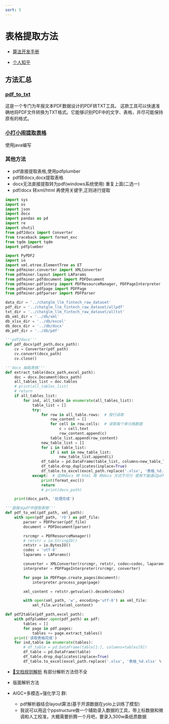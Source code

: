 ```yaml
---
sort: 5
---
```



# 表格提取方法

* [算法开发手册](https://kg-nlp.github.io/Algorithm-Project-Manual/表格解析/表格提取方法.html)

* [个人知乎](https://www.zhihu.com/people/zhangyj-n)

## 方法汇总

### [pdf_to_txt](https://github.com/dictmap/pdf_to_txt/tree/main)

这是一个专门为年报文本PDF数据设计的PDF转TXT工具。 这款工具可以快速准确地将PDF文件转换为TXT格式。它能够识别PDF中的文字、表格，并尽可能保持原有的格式。

### [小打小闹提取表格](https://github.com/RonaldJEN/FinanceChatGLM/tree/main/data_extract)

使用java编写

### 其他方法

* pdf直接提取表格,使用pdfplumber
* pdf转docx,docx提取表格
* docx无法直接提取转为pdf(windows系统使用) 重复上面(二选一)
* pdf/docx 转xml/html 再使用关键字,正则进行提取


```python
import sys
import os
import json
import docx
import pandas as pd
import re
import shutil
from pdf2docx import Converter
from traceback import format_exc
from tqdm import tqdm
import pdfplumber

import PyPDF2
import io
import xml.etree.ElementTree as ET
from pdfminer.converter import XMLConverter
from pdfminer.layout import LAParams
from pdfminer.pdfdocument import PDFDocument
from pdfminer.pdfinterp import PDFResourceManager, PDFPageInterpreter
from pdfminer.pdfpage import PDFPage
from pdfminer.pdfparser import PDFParser

data_dir = '../chatglm_llm_fintech_raw_dataset'
pdf_dir = '../chatglm_llm_fintech_raw_dataset/allpdf'
txt_dir = '../chatglm_llm_fintech_raw_dataset/alltxt'
db_xml_dir = '../db/xml'
db_xlsx_dir = '../db/excel'
db_docx_dir = '../db/docx'
db_pdf_dir = '../db/pdf'

'''pdf2docx'''
def pdf_docx(pdf_path,docx_path):
    cv = Converter(pdf_path)
    cv.convert(docx_path)
    cv.close()

'''docx 抽取表格'''
def extract_table(docx_path,excel_path):
    doc = docx.Document(docx_path)
    all_tables_list = doc.tables
    # print(all_tables_list)
    # return
    if all_tables_list:
        for ind, all_table in enumerate(all_tables_list):
            table_list = []
            try:
                for row in all_table.rows:  # 按行读取
                    row_content = []
                    for cell in row.cells:  # 读取每个单元格数据
                        c = cell.text
                        row_content.append(c)
                    table_list.append(row_content)
                new_table_list = []
                for i in table_list:
                    if i not in new_table_list:
                        new_table_list.append(i)
                df_table = pd.DataFrame(table_list, columns=new_table_list[0])
                df_table.drop_duplicates(inplace=True)
                df_table.to_excel(excel_path.replace('.xlsx', '表格_%d.xlsx' % (ind)), index=False)
            except:  # 这种docx 转 html 再 转docx 方式不可行 使用下面通过pdf中转的方式
                print(format_exc())
                return
                # print(docx_path)

    print(docx_path, '处理完成')

'''直接从pdf中提取表格'''
def pdf_to_xml(pdf_path, xml_path):
    with open(pdf_path, 'rb') as pdf_file:
        parser = PDFParser(pdf_file)
        document = PDFDocument(parser)

        rsrcmgr = PDFResourceManager()
        # retstr = io.StringIO()
        retstr = io.BytesIO()
        codec = 'utf-8'
        laparams = LAParams()

        converter = XMLConverter(rsrcmgr, retstr, codec=codec, laparams=laparams)
        interpreter = PDFPageInterpreter(rsrcmgr, converter)

        for page in PDFPage.create_pages(document):
            interpreter.process_page(page)

        xml_content = retstr.getvalue().decode(codec)

        with open(xml_path, 'w', encoding='utf-8') as xml_file:
            xml_file.write(xml_content)

def pdf2table(pdf_path,excel_path):
    with pdfplumber.open(pdf_path) as pdf:
        tables = []
        for page in pdf.pages:
            tables += page.extract_tables()
    print('读取表格完成')
    for ind,table in enumerate(tables):
        # df_table = pd.DataFrame(table[1:], columns=tables[0])
        df_table = pd.DataFrame(table)
        df_table.drop_duplicates(inplace=True)
        df_table.to_excel(excel_path.replace('.xlsx', '表格_%d.xlsx' % (ind)))


```


* [🔨文档规则解析](https://kg-nlp.github.io/Algorithm-Project-Manual/文档解析/文档规则解析.html) 有部分解析方法但不全









* 版面解析方法
* AIGC+多模态+强化学习 群:
  * pdf解析器结合layout算法(基于开源数据在yolo上训练了模型)
  * 我说可以用这个ppstructure做一个辅助录入数据的工具，带上标数据和微调和人工校准，大概需要折腾一个月吧，要录入300w条纸质数据